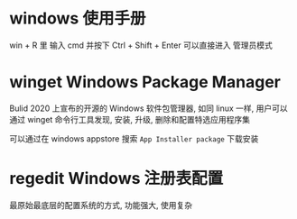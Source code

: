 # windows 使用手册



win + R 里 输入 cmd 并按下 Ctrl + Shift + Enter 可以直接进入 管理员模式


# winget Windows Package Manager

Bulid 2020 上宣布的开源的 Windows 软件包管理器, 如同 linux 一样, 用户可以通过 winget 命令行工具发现, 安装, 升级, 删除和配置特选应用程序集  

可以通过在 windows appstore 搜索 `App Installer package` 下载安装


# regedit Windows 注册表配置

最原始最底层的配置系统的方式, 功能强大, 使用复杂